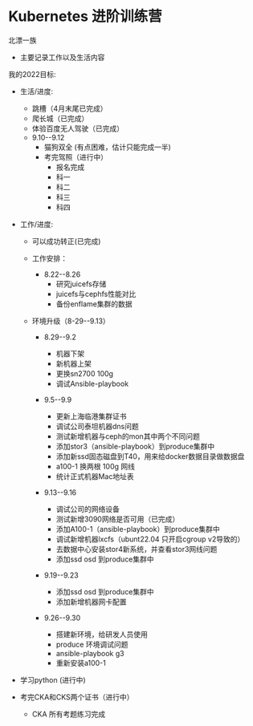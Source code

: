 # **Kubernetes 进阶训练营**

北漂一族
  
  - 主要记录工作以及生活内容



我的2022目标:

  - 生活/进度:
      - 跳槽（4月末尾已完成）
      - 爬长城（已完成）
      - 体验百度无人驾驶（已完成）
      - 9.10--9.12
        - 猫狗双全 (有点困难，估计只能完成一半)
        - 考完驾照（进行中）
          - 报名完成
          - 科一
          - 科二
          - 科三
          - 科四

  - 工作/进度:
      - 可以成功转正(已完成)

      - 工作安排：
          - 8.22--8.26
            - 研究juicefs存储
            - juicefs与cephfs性能对比
            - 备份enflame集群的数据
      - 环境升级（8-29--9.13）
          - 8.29--9.2 
            - 机器下架
            - 新机器上架
            - 更换sn2700 100g
            - 调试Ansible-playbook

          - 9.5--9.9
            - 更新上海临港集群证书
            - 调试公司泰坦机器dns问题
            - 测试新增机器与ceph的mon其中两个不同问题
            - 添加stor3（ansible-playbook）到produce集群中
            - 添加新ssd固态磁盘到T40，用来给docker数据目录做数据盘
            - a100-1 换两根 100g 网线 
            - 统计正式机器Mac地址表
          - 9.13--9.16
            - 调试公司的网络设备
            - 测试新增3090网络是否可用（已完成）
            - 添加A100-1（ansible-playbook）到produce集群中
            - 调试新增机器lxcfs（ubunt22.04 只开启cgroup v2导致的）
            - 去数据中心安装stor4新系统，并查看stor3网线问题
            - 添加ssd osd 到produce集群中
          - 9.19--9.23
            - 添加ssd osd 到produce集群中
            - 添加新增机器网卡配置
          - 9.26--9.30
            - 搭建新环境，给研发人员使用
            - produce 环境调试问题
            - ansible-playbook g3
            - 重新安装a100-1
  - 学习python (进行中)
  - 考完CKA和CKS两个证书（进行中）
      - CKA 所有考题练习完成




